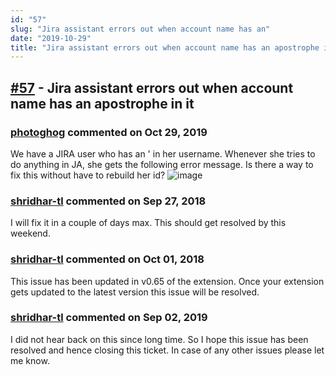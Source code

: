 ```yaml
---
id: "57"
slug: "Jira assistant errors out when account name has an"
date: "2019-10-29"
title: "Jira assistant errors out when account name has an apostrophe in it"
---
```



## [#57](https://github.com/shridhar-tl/jira-assistant/issues/57) - Jira assistant errors out when account name has an apostrophe in it

### [photoghog](https://github.com/photoghog) commented on Oct 29, 2019

We have a JIRA user who has an ' in her username.  Whenever she tries to do anything in JA, she gets the following error message.  Is there a way to fix this without have to rebuild her id?
![image](https://user-images.githubusercontent.com/43413687/46030323-71796a80-c0bb-11e8-96ab-b70265155c8a.png)


### [shridhar-tl](https://github.com/shridhar-tl) commented on Sep 27, 2018

I will fix it in a couple of days max. This should get resolved by this weekend.

### [shridhar-tl](https://github.com/shridhar-tl) commented on Oct 01, 2018

This issue has been updated in v0.65 of the extension. Once your extension gets updated to the latest version this issue will be resolved.

### [shridhar-tl](https://github.com/shridhar-tl) commented on Sep 02, 2019

I did not hear back on this since long time. So I hope this issue has been resolved and hence closing this ticket. In case of any other issues please let me know. 
